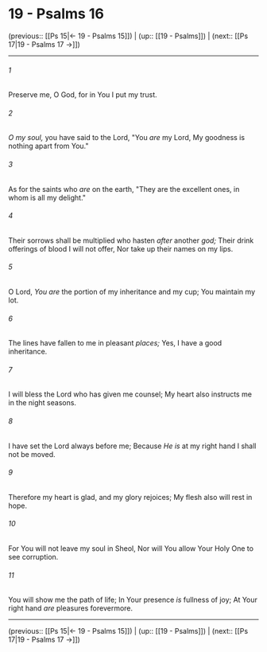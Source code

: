 # 19 - Psalms 16

(previous:: [[Ps 15|← 19 - Psalms 15]]) | (up:: [[19 - Psalms]]) | (next:: [[Ps 17|19 - Psalms 17 →]])

***


###### 1 
Preserve me, O God, for in You I put my trust. 

###### 2 
_O my soul,_ you have said to the Lord, "You _are_ my Lord, My goodness is nothing apart from You." 

###### 3 
As for the saints who _are_ on the earth, "They are the excellent ones, in whom is all my delight." 

###### 4 
Their sorrows shall be multiplied who hasten _after_ another _god;_ Their drink offerings of blood I will not offer, Nor take up their names on my lips. 

###### 5 
O Lord, _You are_ the portion of my inheritance and my cup; You maintain my lot. 

###### 6 
The lines have fallen to me in pleasant _places;_ Yes, I have a good inheritance. 

###### 7 
I will bless the Lord who has given me counsel; My heart also instructs me in the night seasons. 

###### 8 
I have set the Lord always before me; Because _He is_ at my right hand I shall not be moved. 

###### 9 
Therefore my heart is glad, and my glory rejoices; My flesh also will rest in hope. 

###### 10 
For You will not leave my soul in Sheol, Nor will You allow Your Holy One to see corruption. 

###### 11 
You will show me the path of life; In Your presence _is_ fullness of joy; At Your right hand _are_ pleasures forevermore.

***

(previous:: [[Ps 15|← 19 - Psalms 15]]) | (up:: [[19 - Psalms]]) | (next:: [[Ps 17|19 - Psalms 17 →]])
